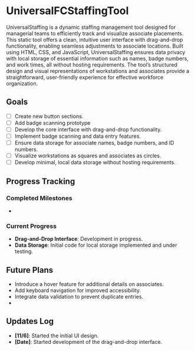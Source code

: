 # UniversalFCStaffingTool
 UniversalStaffing is a dynamic staffing management tool designed for managerial teams to efficiently track and visualize associate placements. This static tool offers a clean, intuitive user interface with drag-and-drop functionality, enabling seamless adjustments to associate locations. Built using HTML, CSS, and JavaScript, UniversalStaffing ensures data privacy with local storage of essential information such as names, badge numbers, and work times, all without hosting requirements. The tool’s structured design and visual representations of workstations and associates provide a straightforward, user-friendly experience for effective workforce organization.

## Goals
- [ ] Create new button sections.
- [ ] Add badge scanning prototype
- [ ] Develop the core interface with drag-and-drop functionality.
- [ ] Implement badge scanning and data entry features.
- [ ] Ensure data storage for associate names, badge numbers, and ID numbers.
- [ ] Visualize workstations as squares and associates as circles.
- [ ] Develop minimal, local data storage without hosting requirements.

## Progress Tracking
### Completed Milestones
- 

### Current Progress
- **Drag-and-Drop Interface**: Development in progress.
- **Data Storage**: Initial code for local storage implemented and under testing.

## Future Plans
- Introduce a hover feature for additional details on associates.
- Add keyboard navigation for improved accessibility.
- Integrate data validation to prevent duplicate entries.
- 

## Updates Log
- **[11/6]**: Started the initial UI design.
- **[Date]**: Started development of the drag-and-drop interface.